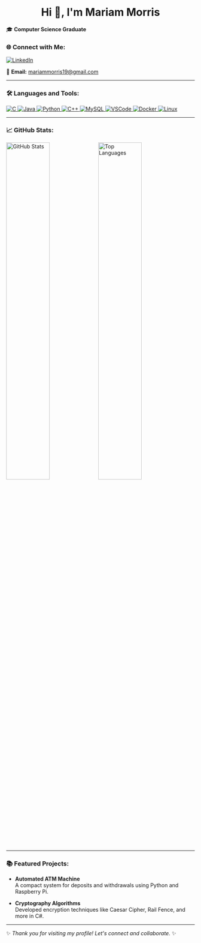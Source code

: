 <div align="center">

# Hi 👋, I'm **Mariam Morris**
</div>
<div align="left">

🎓 **Computer Science Graduate** 

### 🌐 **Connect with Me:**
<p align="left">
  <a href="https://www.linkedin.com/in/mariam-morris" target="_blank">
    <img src="https://skillicons.dev/icons?i=linkedin" alt="LinkedIn" />
  </a>
</p>

📧 **Email:** mariammorris19@gmail.com  

---

### 🛠️ **Languages and Tools:**  
<p align="left">
  <a href="https://www.w3schools.com/c/" target="_blank">
    <img src="https://skillicons.dev/icons?i=c" alt="C" />
</a>
  <a href="https://www.w3schools.com/java/" target="_blank">
    <img src="https://skillicons.dev/icons?i=java" alt="Java" />
  </a>
  <a href="https://www.w3schools.com/python/" target="_blank">
    <img src="https://skillicons.dev/icons?i=python" alt="Python" />
  </a>
 <a href="https://www.w3schools.com/cpp/" target="_blank">
    <img src="https://skillicons.dev/icons?i=cpp" alt="C++" />
</a>
  <a href="https://www.mysql.com/" target="_blank">
    <img src="https://skillicons.dev/icons?i=mysql" alt="MySQL" />

  <a href="https://code.visualstudio.com/" target="_blank">
    <img src="https://skillicons.dev/icons?i=vscode" alt="VSCode" />
</a>
  <a href="https://www.docker.com/" target="_blank">
    <img src="https://skillicons.dev/icons?i=docker" alt="Docker" />
</a>
<a href="https://www.linux.org/" target="_blank">
    <img src="https://skillicons.dev/icons?i=linux" alt="Linux" />
</a>

</p>

---

### 📈 **GitHub Stats:**  
<p align="left">
  <img src="https://github-readme-stats.vercel.app/api?username=Mariam-Morris&show_icons=true&theme=radical" alt="GitHub Stats" width="48%">
  <img src="https://github-readme-stats.vercel.app/api/top-langs/?username=Mariam-Morris&layout=compact&theme=radical" alt="Top Languages" width="48%">
</p>

</div>

---

### 📚 **Featured Projects:**  
<div align="left">
  
  - **Automated ATM Machine**  
    A compact system for deposits and withdrawals using Python and Raspberry Pi.  

  - **Cryptography Algorithms**  
    Developed encryption techniques like Caesar Cipher, Rail Fence, and more in C#.  
</div>

---

✨ _Thank you for visiting my profile! Let's connect and collaborate._ ✨
